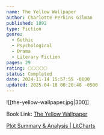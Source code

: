 ```yaml
---
name: The Yellow Wallpaper
author: Charlotte Perkins Gilman
published: 1892
type: Fiction
genre:
  - Gothic
  - Psychological
  - Drama
  - Literary Fiction
pages: 29
rating: 🌕🌕🌕🌕🌕
status: Completed
date: 2024-11-14 15:57:55 -0600
updated: 2025-04-18 00:20:48 -0500
---
```


![[the-yellow-wallpaper.jpg|300]]

Book Link: [The Yellow Wallpaper](https://www.goodreads.com/book/show/286957.The_Yellow_Wall_Paper)

[Plot Summary & Analysis | LitCharts](https://www.litcharts.com/lit/the-yellow-wallpaper/summary)
